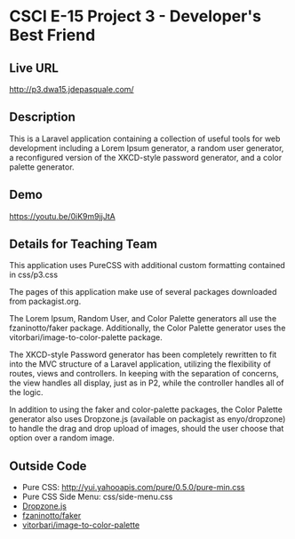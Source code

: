 # CSCI E-15 Project 3 - Developer's Best Friend

## Live URL
http://p3.dwa15.jdepasquale.com/

## Description

This is a Laravel application containing a collection of useful tools for web development including a Lorem Ipsum generator, a random user generator, a reconfigured version of the XKCD-style password generator, and a color palette generator.  

## Demo

https://youtu.be/0iK9m9jjJtA

## Details for Teaching Team

This application uses PureCSS with additional custom formatting contained in css/p3.css

The pages of this application make use of several packages downloaded from packagist.org.

The Lorem Ipsum, Random User, and Color Palette generators all use the fzaninotto/faker package.
Additionally, the Color Palette generator uses the vitorbari/image-to-color-palette package.

The XKCD-style Password generator has been completely rewritten to fit into the MVC structure of a Laravel application, utilizing the flexibility of routes, views and controllers. In keeping with the separation of concerns, the view handles all display, just as in P2, while the controller handles all of the logic.  

In addition to using the faker and color-palette packages, the Color Palette generator also uses Dropzone.js (available on packagist as enyo/dropzone) to handle the drag and drop upload of images, should the user choose that option over a random image.


## Outside Code
* Pure CSS: http://yui.yahooapis.com/pure/0.5.0/pure-min.css
* Pure CSS Side Menu: css/side-menu.css
* [Dropzone.js](https://packagist.org/packages/enyo/dropzone)
* [fzaninotto/faker](https://packagist.org/packages/fzaninotto/faker)
* [vitorbari/image-to-color-palette](https://packagist.org/packages/vitorbari/image-to-color-palette)
